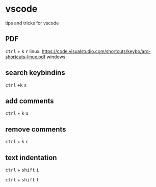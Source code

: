 # vscode
tips and tricks for vscode

## PDF
<kbd>ctrl</kbd> + <kbd>k</kbd> <kbd>r</kbd>
linux: https://code.visualstudio.com/shortcuts/keybo/ard-shortcuts-linux.pdf
windows:

## search keybindins
<kbd>ctrl</kbd> <kbd>+k</kbd> <kbd>s</kbd>

## add comments
<kbd>ctrl</kbd> + <kbd>k</kbd> <kbd>u</kbd>

## remove comments
<kbd>ctrl</kbd> + <kbd>k</kbd> <kbd>c</kbd>

## text indentation
<kbd>ctrl</kbd> + <kbd>shift</kbd> <kbd>i</kbd>

<kbd>ctrl</kbd> + <kbd>shift</kbd> <kbd>f</kbd>
